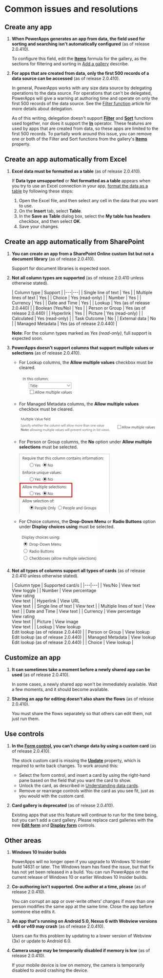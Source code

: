 <properties
	pageTitle="Common issues and resolutions | Microsoft PowerApps"
	description="Read about PowerApps issues and resolutions"
	services=""
	suite="powerapps"
	documentationCenter="na"
	authors="AFTOwen"
	manager="erikre"
	editor=""
	tags=""/>

<tags
   ms.service="powerapps"
   ms.devlang="na"
   ms.topic="article"
   ms.tgt_pltfrm="na"
   ms.workload="na"
   ms.date="06/10/2016"
   ms.author="anneta"/>

# Common issues and resolutions

## Create any app

1.  **When PowerApps generates an app from data, the field used for sorting and searching isn't automatically configured** (as of release 2.0.410).

	To configure this field, edit the **[Items](controls/properties-core.md)** formula for the gallery, as the sections for filtering and sorting in [Add a gallery](add-gallery.md) describe.

1. **For apps that are created from data, only the first 500 records of a data source can be accessed**  (as of release 2.0.410).

	In general, PowerApps works with any size data source by delegating operations to the data source. For operations that can't be delegated, PowerApps will give a warning at authoring time and operate on only the first 500 records of the data source.  See the [Filter function](functions/function-filter-lookup.md) article for more details about delegation.  

	As of this writing, delegation doesn't support **[Filter](functions/function-filter-lookup.md)** and **[Sort](functions/function-sort.md)** functions used together, nor does it support the **[In](functions/operators.md#in-and-exactin-operators)** operator. These features are used by apps that are created from data, so these apps are limited to the first 500 records. To partially work around this issue, you can remove one or both of the Filter and Sort functions from the gallery's **[Items](controls/properties-core.md)** property.

## Create an app automatically from Excel

1. **Excel data must be formatted as a table** (as of release 2.0.410).

	If **Data type unsupported** or **Not formatted as a table** appears when you try to use an Excel connection in your app, [format the data as a table](https://support.office.com/article/Format-an-Excel-table-6789619F-C889-495C-99C2-2F971C0E2370) by following these steps:

	1. Open the Excel file, and then select any cell in the data that you want to use.
	1. On the **Insert** tab, select **Table**.
	1. In the **Save as Table** dialog box, select the **My table has headers** checkbox, and then select **OK**.
	1. Save your changes.

## Create an app automatically from SharePoint

1. **You can create an app from a SharePoint Online custom list but not a document library** (as of release 2.0.410).

	Support for document libraries is expected soon.

1. **Not all column types are supported** (as of release 2.0.410 unless otherwise stated).

	| Column type | Support |
|---|---|
| Single line of text | Yes |
| Multiple lines of text | Yes |
| Choice | Yes (read-only) |
| Number | Yes |
| Currency | Yes |
| Date and Time | Yes |
| Lookup | Yes (as of release 2.0.440) |
| Boolean (Yes/No) | Yes |
| Person or Group | Yes (as of release 2.0.440) |
| Hyperlink | Yes |
| Picture | Yes (read-only) |
| Calculated | Yes (read-only) |
| Task Outcome | No |
| External data | No |
| Managed Metadata | Yes (as of release 2.0.440) |

	**Note**: For the column types marked as *Yes (read-only)*, full support is expected soon.

1. **PowerApps doesn't support columns that support multiple values or selections** (as of release 2.0.410).

	- For Lookup columns, the **Allow multiple values** checkbox must be cleared.

		![Check box to allow multiple values in a Lookup column](./media/common-issues-and-resolutions/lookup.png)

	- For Managed Metadata columns, the **Allow multiple values** checkbox must be cleared.

		![Check box to allow multiple values in a Managed Metadata column](./media/common-issues-and-resolutions/metadata.png)

	- For Person or Group columns, the **No** option under **Allow multiple selections** must be selected.

		![Options to allow multiple selections for a Person or Group column](./media/common-issues-and-resolutions/person-group.png)

	- For Choice columns, the **Drop-Down Menu** or **Radio Buttons** option under **Display choices using** must be selected.

		![Options to display choices for a Choice column](./media/common-issues-and-resolutions/choice.png)

1. **Not all types of columns support all types of cards** (as of release 2.0.410 unless otherwise stated).  

	| Column type | Supported card/s |
|---|---|
| Yes/No | View text <br/>View toggle |
| Number | View percentage <br/>View rating <br/>View text |
| Hyperlink | View URL <br/>View text |
| Single line of text | View text |
| Multiple lines of text | View text |
| Date and Time | View text |
| Currency | View percentage <br/>View rating <br/>View text |
| Picture | View image <br/>View text |
| Lookup | View lookup<br>Edit lookup (as of release 2.0.440) |
| Person or Group | View lookup<br>Edit lookup (as of release 2.0.440) |
| Managed Metadata | View lookup<br>Edit lookup (as of release 2.0.440)  |
| Choice | View lookup |

## Customize an app

1. **It can sometimes take a moment before a newly shared app can be used** (as of release 2.0.410).

	In some cases, a newly shared app won't be immediately available. Wait a few moments, and it should become available.

1. **Sharing an app for editing doesn't also share the flows** (as of release 2.0.410).

	You must share the flows separately so that others can edit them, not just run them.

## Use controls

1. **In the [Form control](controls/control-form-detail.md), you can't change data by using a custom card** (as of release 2.0.410).

	The stock custom card is missing the **[Update](controls/control-card.md)** property, which is required to write back changes. To work around this:
	- Select the form control, and insert a card by using the right-hand pane based on the field that you want the card to show.  
	- Unlock the card, as described in [Understanding data cards](working-with-cards.md#unlock-a-card).
	- Remove or rearrange controls within the card as you see fit, just as you would with the custom card.   

1. **Card gallery is deprecated** (as of release 2.0.410).

	Existing apps that use this feature will continue to run for the time being, but you can't add a card gallery. Please replace card galleries with the new **[Edit form](controls/control-form-detail.md)** and **[Display form](controls/control-form-detail.md)** controls.

## Other areas

1. **Windows 10 Insider builds**

	PowerApps will no longer open if you upgrade to Windows 10 Insider build 14631 or later. The Windows team has fixed the issue, but that fix has not yet been released in a build. You can run PowerApps on the current release of Windows 10 or earlier Windows 10 Insider builds.

1. **Co-authoring isn't supported. One author at a time, please** (as of release 2.0.410).

	You can corrupt an app or over-write others’ changes if more than one person modifies the same app at the same time. Close the app before someone else edits it.

1. **An app that's running on Android 5.0, Nexus 6 with Webview versions v48 or v49 may crash** (as of release 2.0.410).

	Users can fix this problem by updating to a lower version of Webview (3x) or update to Android 6.0.

1. **Camera usage may be temporarily disabled if memory is low** (as of release 2.0.410).

	If your mobile device is low on memory, the camera is temporarily disabled to avoid crashing the device.
